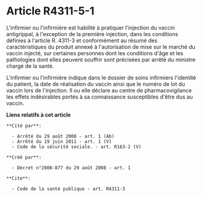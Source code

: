 # Article R4311-5-1

L'infirmier ou l'infirmière est habilité à pratiquer l'injection du vaccin antigrippal, à l'exception de la première
injection, dans les conditions définies à l'article R. 4311-3 et conformément au résumé des caractéristiques du produit
annexé à l'autorisation de mise sur le marché du vaccin injecté, sur certaines personnes dont les conditions d'âge et les
pathologies dont elles peuvent souffrir sont précisées par arrêté du ministre chargé de la santé.

L'infirmier ou l'infirmière indique dans le dossier de soins infirmiers l'identité du patient, la date de réalisation du
vaccin ainsi que le numéro de lot du vaccin lors de l'injection. Il ou elle déclare au centre de pharmacovigilance les effets
indésirables portés à sa connaissance susceptibles d'être dus au vaccin.

**Liens relatifs à cet article**

	**Cité par**:

	  - Arrêté du 29 août 2008 - art. 1 (Ab)
	  - Arrêté du 19 juin 2011 - art. 1 (V)
	  - Code de la sécurité sociale. - art. R163-2 (V)

	**Créé par**:

	  - Décret n°2008-877 du 29 août 2008 - art. 1

	**Cite**:

	  - Code de la santé publique - art. R4311-3
